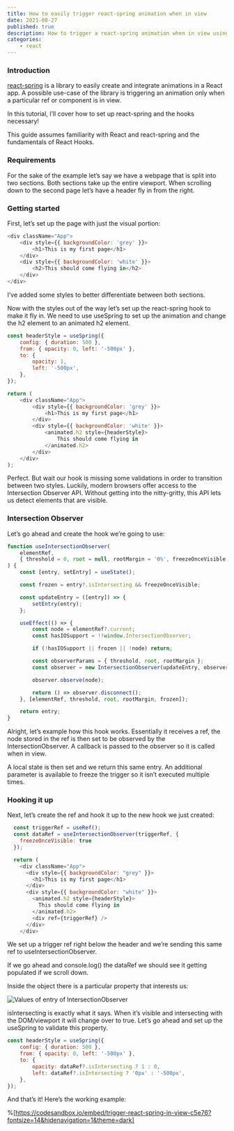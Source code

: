```yaml
---
title: How to easily trigger react-spring animation when in view
date: 2021-08-27
published: true
description: How to trigger a react-spring animation when in view using React hooks. Using Intersection Observer and useSpring create a seamless animation when on screen
categories:
    - react
---
```


### Introduction

[react-spring](https://react-spring.io/) is a library to easily create and integrate animations in a React app. A possible use-case of the library is triggering an animation only when a particular ref or component is in view.

In this tutorial, I’ll cover how to set up react-spring and the hooks necessary!

This guide assumes familiarity with React and react-spring and the fundamentals of React Hooks.

### Requirements

For the sake of the example let’s say we have a webpage that is split into two sections. Both sections take up the entire viewport. When scrolling down to the second page let’s have a header fly in from the right.

### Getting started

First, let’s set up the page with just the visual portion:

```js
<div className="App">
	<div style={{ backgroundColor: 'grey' }}>
		<h1>This is my first page</h1>
	</div>
	<div style={{ backgroundColor: 'white' }}>
		<h2>This should come flying in</h2>
	</div>
</div>
```

I’ve added some styles to better differentiate between both sections.

Now with the styles out of the way let’s set up the react-spring hook to make it fly in. We need to use useSpring to set up the animation and change the h2 element to an animated h2 element.

```js
const headerStyle = useSpring({
	config: { duration: 500 },
	from: { opacity: 0, left: '-500px' },
	to: {
		opacity: 1,
		left: '-500px',
	},
});

return (
	<div className="App">
		<div style={{ backgroundColor: 'grey' }}>
			<h1>This is my first page</h1>
		</div>
		<div style={{ backgroundColor: 'white' }}>
			<animated.h2 style={headerStyle}>
				This should come flying in
			</animated.h2>
		</div>
	</div>
);
```

Perfect. But wait our hook is missing some validations in order to transition between two styles. Luckily, modern browsers offer access to the Intersection Observer API. Without getting into the nitty-gritty, this API lets us detect elements that are visible.

### Intersection Observer

Let’s go ahead and create the hook we’re going to use:

```js
function useIntersectionObserver(
	elementRef,
	{ threshold = 0, root = null, rootMargin = '0%', freezeOnceVisible = false }
) {
	const [entry, setEntry] = useState();

	const frozen = entry?.isIntersecting && freezeOnceVisible;

	const updateEntry = ([entry]) => {
		setEntry(entry);
	};

	useEffect(() => {
		const node = elementRef?.current;
		const hasIOSupport = !!window.IntersectionObserver;

		if (!hasIOSupport || frozen || !node) return;

		const observerParams = { threshold, root, rootMargin };
		const observer = new IntersectionObserver(updateEntry, observerParams);

		observer.observe(node);

		return () => observer.disconnect();
	}, [elementRef, threshold, root, rootMargin, frozen]);

	return entry;
}
```

Alright, let’s example how this hook works. Essentially it receives a ref, the node stored in the ref is then set to be observed by the IntersectionObserver. A callback is passed to the observer so it is called when in view.

A local state is then set and we return this same entry. An additional parameter is available to freeze the trigger so it isn’t executed multiple times.

### Hooking it up

Next, let’s create the ref and hook it up to the new hook we just created:

```js
  const triggerRef = useRef();
  const dataRef = useIntersectionObserver(triggerRef, {
    freezeOnceVisible: true
  });

  return (
    <div className="App">
      <div style={{ backgroundColor: "grey" }}>
        <h1>This is my first page</h1>
      </div>
      <div style={{ backgroundColor: "white" }}>
        <animated.h2 style={headerStyle}>
          This should come flying in
        </animated.h2>
        <div ref={triggerRef} />
      </div>
    </div>
```

We set up a trigger ref right below the header and we’re sending this same ref to useIntersectionObserver.

If we go ahead and console.log() the dataRef we should see it getting populated if we scroll down.

Inside the object there is a particular property that interests us:

![Values of entry of IntersectionObserver](https://cdn.hashnode.com/res/hashnode/image/upload/v1649284965533/-_BvEv6jp.png)

isIntersecting is exactly what it says. When it’s visible and intersecting with the DOM/viewport it will change over to true. Let’s go ahead and set up the useSpring to validate this property.

```js
const headerStyle = useSpring({
	config: { duration: 500 },
	from: { opacity: 0, left: '-500px' },
	to: {
		opacity: dataRef?.isIntersecting ? 1 : 0,
		left: dataRef?.isIntersecting ? '0px' : '-500px',
	},
});
```

And that’s it! Here’s the working example:

%[https://codesandbox.io/embed/trigger-react-spring-in-view-c5e76?fontsize=14&hidenavigation=1&theme=dark]
